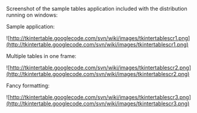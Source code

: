 Screenshot of the sample tables application included with the distribution running on windows:

Sample application:

![http://tkintertable.googlecode.com/svn/wiki/images/tkintertablescr1.png](http://tkintertable.googlecode.com/svn/wiki/images/tkintertablescr1.png)

Multiple tables in one frame:

![http://tkintertable.googlecode.com/svn/wiki/images/tkintertablescr2.png](http://tkintertable.googlecode.com/svn/wiki/images/tkintertablescr2.png)

Fancy formatting:

![http://tkintertable.googlecode.com/svn/wiki/images/tkintertablescr3.png](http://tkintertable.googlecode.com/svn/wiki/images/tkintertablescr3.png)